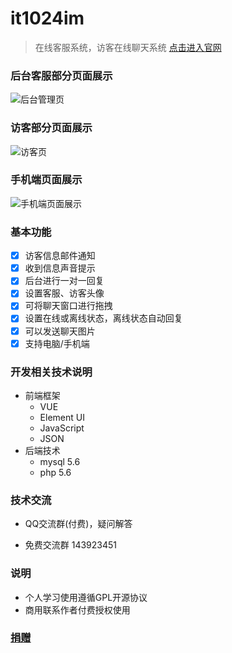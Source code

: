 # it1024im
> 在线客服系统，访客在线聊天系统  [点击进入官网](http://im.it1024.com.cn)

### 后台客服部分页面展示

![](https://i.loli.net/2021/08/03/QchCkSPZ8Li3VYd.png "后台管理页")

<!-- ![](https://i.loli.net/2021/08/03/mrlv8yKXgIDJhfW.png "后台管理页") -->


### 访客部分页面展示

![](https://i.loli.net/2021/08/03/lkSmKXxMGVysB4d.png "访客页")


### 手机端页面展示

![](https://s2.loli.net/2022/02/18/kFgCv8A27G91Vbx.jpg "手机端页面展示")


### 基本功能
- [x]  访客信息邮件通知
- [x]  收到信息声音提示
- [x]  后台进行一对一回复
- [x]  设置客服、访客头像
- [x]  可将聊天窗口进行拖拽
- [x]  设置在线或离线状态，离线状态自动回复
- [x]  可以发送聊天图片
- [x]  支持电脑/手机端

### 开发相关技术说明
- 前端框架
  - VUE
  - Element UI
  - JavaScript
  - JSON
- 后端技术
  - mysql 5.6
  - php 5.6

### 技术交流
- QQ交流群(付费)，疑问解答
      <a target="_blank" style="vertical-align: text-bottom;" href="http://m.it1024.com.cn/qqun.php" rel="nofollow"><img src="https://camo.githubusercontent.com/c57758b9528d6fd7b961a3c7322277a749c6a259fc651471f2c1d4347c64f7e6/687474703a2f2f7075622e69647171696d672e636f6d2f7770612f696d616765732f67726f75702e706e67" alt="" data-canonical-src="http://pub.idqqimg.com/wpa/images/group.png" style="max-width:100%;"></a>

- 免费交流群 143923451
      <a target="_blank" style="vertical-align: text-bottom;" href="https://jq.qq.com/?_wv=1027&k=UhGcxgZ5" rel="nofollow"><img src="https://camo.githubusercontent.com/c57758b9528d6fd7b961a3c7322277a749c6a259fc651471f2c1d4347c64f7e6/687474703a2f2f7075622e69647171696d672e636f6d2f7770612f696d616765732f67726f75702e706e67" alt="" data-canonical-src="http://pub.idqqimg.com/wpa/images/group.png" style="max-width:100%;"></a>

### 说明
- 个人学习使用遵循GPL开源协议
- 商用联系作者付费授权使用
### [捐赠](http://m.it1024.com.cn/pay.html)





  



















